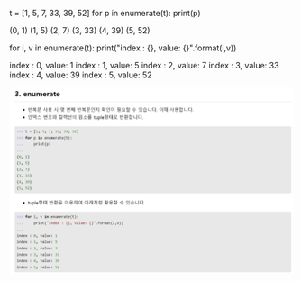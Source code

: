 t = [1, 5, 7, 33, 39, 52]
for p in enumerate(t):
     print(p)

(0, 1)
(1, 5)
(2, 7)
(3, 33)
(4, 39)
(5, 52)

for i, v in enumerate(t):
     print("index : {}, value: {}".format(i,v))
 
index : 0, value: 1
index : 1, value: 5
index : 2, value: 7
index : 3, value: 33
index : 4, value: 39
index : 5, value: 52

![enumerate](/image/enumerate.png)